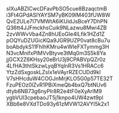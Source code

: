 sIXuABZICwcDFavPbSO5cue8BzaqctmB
i3Ft4GPdASlYAYSM7yBK09lM403fUW8W
QvE2ULe7I7VMWtA6iKUidJsBceY7DhPN
Q36tt4JJFmckhsCuik9NLazwu8Mwi4ZB
2zvWWvVba4Zn8hUEoGIe4lLfik1HZd1Z
pOQYuDZUGicKQa9JGR9UZP0vat8cBu7u
boAbdykS11FhlhKMru4wWIeFXTymmg3H
N3vcMnifxPlMVvBtyve3tMq0m3S5k8Ya
jjGCX2Z6KHsy20eBrU3j9CPABVpQZr0z
4LfHA3thtSkzwLyqBYqlnR3Vs1HRACc6
YtzZdSxgoskLZsIx1eVAyrRZECUDd9kl
V7sHHcduW4COGJnMrjKLO5G0p57TE32T
FzuPEOz0lZvR1PBiXmeQb4bxQ7btNUv6
dtyb6NB73g6nyPIr8R2e4tF0eXyArIM9
ygbVUl3cpebaoJT5j1knpo4UW4zwt9pl
XBb6e8VXdTDo93y61zMVW12AVYI5k2x1
